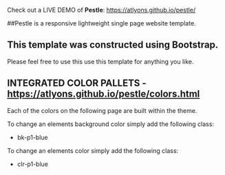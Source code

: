 Check out a LIVE DEMO of <b>Pestle</b>: https://atlyons.github.io/pestle/

##Pestle is a responsive lightweight single page website template.

This template was constructed using Bootstrap.
- 

Please feel free to use this use this template for anything you like. 


## INTEGRATED COLOR PALLETS - https://atlyons.github.io/pestle/colors.html
Each of the colors on the following page are built within the theme.


To change an elements background color simply add the following class:
- bk-p1-blue

To change an elements color simply add the following class:
- clr-p1-blue